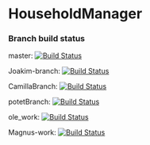 # HouseholdManager

### Branch build status

master: [![Build Status](https://travis-ci.org/StamosUltra/HouseholdManager---Group5.svg?branch=master)](https://travis-ci.org/StamosUltra/HouseholdManager---Group5)

Joakim-branch: [![Build Status](https://travis-ci.org/StamosUltra/HouseholdManager---Group5.svg?branch=Joakim-Branch)](https://travis-ci.org/StamosUltra/HouseholdManager---Group5)

CamillaBranch: [![Build Status](https://travis-ci.org/StamosUltra/HouseholdManager---Group5.svg?branch=CamillaBranch)](https://travis-ci.org/StamosUltra/HouseholdManager---Group5)

potetBranch: [![Build Status](https://travis-ci.org/StamosUltra/HouseholdManager---Group5.svg?branch=potetBranch)](https://travis-ci.org/StamosUltra/HouseholdManager---Group5)

ole_work: [![Build Status](https://travis-ci.org/StamosUltra/HouseholdManager---Group5.svg?branch=ole_work)](https://travis-ci.org/StamosUltra/HouseholdManager---Group5)

Magnus-work: [![Build Status](https://travis-ci.org/StamosUltra/HouseholdManager---Group5.svg?branch=Magnus-work)](https://travis-ci.org/StamosUltra/HouseholdManager---Group5)
